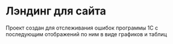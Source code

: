 # Лэндинг для сайта
Проект создан для отслеживания ошибок программы 1С с последующим отображений по ним в виде графиков и таблиц
